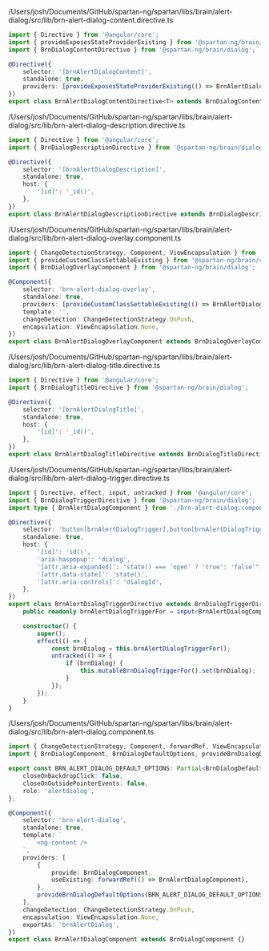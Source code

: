 /Users/josh/Documents/GitHub/spartan-ng/spartan/libs/brain/alert-dialog/src/lib/brn-alert-dialog-content.directive.ts
```typescript
import { Directive } from '@angular/core';
import { provideExposesStateProviderExisting } from '@spartan-ng/brain/core';
import { BrnDialogContentDirective } from '@spartan-ng/brain/dialog';

@Directive({
	selector: '[brnAlertDialogContent]',
	standalone: true,
	providers: [provideExposesStateProviderExisting(() => BrnAlertDialogContentDirective)],
})
export class BrnAlertDialogContentDirective<T> extends BrnDialogContentDirective<T> {}

```
/Users/josh/Documents/GitHub/spartan-ng/spartan/libs/brain/alert-dialog/src/lib/brn-alert-dialog-description.directive.ts
```typescript
import { Directive } from '@angular/core';
import { BrnDialogDescriptionDirective } from '@spartan-ng/brain/dialog';

@Directive({
	selector: '[brnAlertDialogDescription]',
	standalone: true,
	host: {
		'[id]': '_id()',
	},
})
export class BrnAlertDialogDescriptionDirective extends BrnDialogDescriptionDirective {}

```
/Users/josh/Documents/GitHub/spartan-ng/spartan/libs/brain/alert-dialog/src/lib/brn-alert-dialog-overlay.component.ts
```typescript
import { ChangeDetectionStrategy, Component, ViewEncapsulation } from '@angular/core';
import { provideCustomClassSettableExisting } from '@spartan-ng/brain/core';
import { BrnDialogOverlayComponent } from '@spartan-ng/brain/dialog';

@Component({
	selector: 'brn-alert-dialog-overlay',
	standalone: true,
	providers: [provideCustomClassSettableExisting(() => BrnAlertDialogOverlayComponent)],
	template: '',
	changeDetection: ChangeDetectionStrategy.OnPush,
	encapsulation: ViewEncapsulation.None,
})
export class BrnAlertDialogOverlayComponent extends BrnDialogOverlayComponent {}

```
/Users/josh/Documents/GitHub/spartan-ng/spartan/libs/brain/alert-dialog/src/lib/brn-alert-dialog-title.directive.ts
```typescript
import { Directive } from '@angular/core';
import { BrnDialogTitleDirective } from '@spartan-ng/brain/dialog';

@Directive({
	selector: '[brnAlertDialogTitle]',
	standalone: true,
	host: {
		'[id]': '_id()',
	},
})
export class BrnAlertDialogTitleDirective extends BrnDialogTitleDirective {}

```
/Users/josh/Documents/GitHub/spartan-ng/spartan/libs/brain/alert-dialog/src/lib/brn-alert-dialog-trigger.directive.ts
```typescript
import { Directive, effect, input, untracked } from '@angular/core';
import { BrnDialogTriggerDirective } from '@spartan-ng/brain/dialog';
import type { BrnAlertDialogComponent } from './brn-alert-dialog.component';

@Directive({
	selector: 'button[brnAlertDialogTrigger],button[brnAlertDialogTriggerFor]',
	standalone: true,
	host: {
		'[id]': 'id()',
		'aria-haspopup': 'dialog',
		'[attr.aria-expanded]': "state() === 'open' ? 'true': 'false'",
		'[attr.data-state]': 'state()',
		'[attr.aria-controls]': 'dialogId',
	},
})
export class BrnAlertDialogTriggerDirective extends BrnDialogTriggerDirective {
	public readonly brnAlertDialogTriggerFor = input<BrnAlertDialogComponent | undefined>();

	constructor() {
		super();
		effect(() => {
			const brnDialog = this.brnAlertDialogTriggerFor();
			untracked(() => {
				if (brnDialog) {
					this.mutableBrnDialogTriggerFor().set(brnDialog);
				}
			});
		});
	}
}

```
/Users/josh/Documents/GitHub/spartan-ng/spartan/libs/brain/alert-dialog/src/lib/brn-alert-dialog.component.ts
```typescript
import { ChangeDetectionStrategy, Component, forwardRef, ViewEncapsulation } from '@angular/core';
import { BrnDialogComponent, BrnDialogDefaultOptions, provideBrnDialogDefaultOptions } from '@spartan-ng/brain/dialog';

export const BRN_ALERT_DIALOG_DEFAULT_OPTIONS: Partial<BrnDialogDefaultOptions> = {
	closeOnBackdropClick: false,
	closeOnOutsidePointerEvents: false,
	role: 'alertdialog',
};

@Component({
	selector: 'brn-alert-dialog',
	standalone: true,
	template: `
		<ng-content />
	`,
	providers: [
		{
			provide: BrnDialogComponent,
			useExisting: forwardRef(() => BrnAlertDialogComponent),
		},
		provideBrnDialogDefaultOptions(BRN_ALERT_DIALOG_DEFAULT_OPTIONS),
	],
	changeDetection: ChangeDetectionStrategy.OnPush,
	encapsulation: ViewEncapsulation.None,
	exportAs: 'brnAlertDialog',
})
export class BrnAlertDialogComponent extends BrnDialogComponent {}

```
